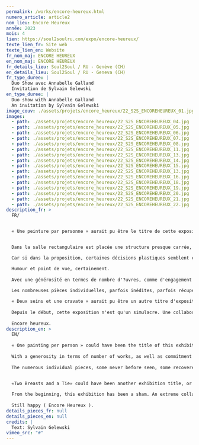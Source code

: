 ```yaml
---
permalink: /works/encore-heureux.html
numero_article: article2
nom_lieu: Encore Heureux
année: 2023
mois: 4
lien: https://soul2soulru.com/expo/encore-heureux/
texte_lien_fr: Site web
texte_lien_en: Website
fr_nom_maj: ENCORE HEUREUX
en_nom_maj: ENCORE HEUREUX
fr_details_lieu: Soul2Soul / RU - Genève (CH)
en_details_lieu: Soul2Soul / RU - Geneva (CH)
fr_type_duree: |
  Duo Show avec Annabelle Galland
  Invitation de Sylvain Gelewski
en_type_duree: |
  Duo show with Annabelle Galland
  An invitation by Sylvain Gelewski
image_couv: ./assets/projets/encore_heureux/22_S2S_ENCOREHEUREUX_01.jpg
images:
  - path: ./assets/projets/encore_heureux/22_S2S_ENCOREHEUREUX_04.jpg
  - path: ./assets/projets/encore_heureux/22_S2S_ENCOREHEUREUX_05.jpg
  - path: ./assets/projets/encore_heureux/22_S2S_ENCOREHEUREUX_06.jpg
  - path: ./assets/projets/encore_heureux/22_S2S_ENCOREHEUREUX_07.jpg
  - path: ./assets/projets/encore_heureux/22_S2S_ENCOREHEUREUX_08.jpg
  - path: ./assets/projets/encore_heureux/22_S2S_ENCOREHEUREUX_11.jpg
  - path: ./assets/projets/encore_heureux/22_S2S_ENCOREHEUREUX_13.jpg
  - path: ./assets/projets/encore_heureux/22_S2S_ENCOREHEUREUX_14.jpg
  - path: ./assets/projets/encore_heureux/22_S2S_ENCOREHEUREUX_15.jpg
  - path: ./assets/projets/encore_heureux/22_S2S_ENCOREHEUREUX_13.jpg
  - path: ./assets/projets/encore_heureux/22_S2S_ENCOREHEUREUX_16.jpg
  - path: ./assets/projets/encore_heureux/22_S2S_ENCOREHEUREUX_18.jpg
  - path: ./assets/projets/encore_heureux/22_S2S_ENCOREHEUREUX_19.jpg
  - path: ./assets/projets/encore_heureux/22_S2S_ENCOREHEUREUX_20.jpg
  - path: ./assets/projets/encore_heureux/22_S2S_ENCOREHEUREUX_21.jpg
  - path: ./assets/projets/encore_heureux/22_S2S_ENCOREHEUREUX_22.jpg
description_fr: >
  FR/


  « Une peinture par personne » aurait pu être le titre de cette exposition. Métaphorique et recherché, non. Factuel et pragmatique, oui.


  Dans la salle rectangulaire est placée une structure presque carrée, dans laquelle deux boxes de présentation sont en partie attribués par les artistes à elleux-mêmes. Côté cour et côté jardin, côté Galland et côté Delétraz, côté chambre à coucher et côté salle de bain. Libre au public de choisir lequel est à qui et où se trouve quoi. 

  Car si dans la proposition, certaines décisions plastiques semblent claires, le propos parait plus énigmatique. Satire et cynisme, peut-être. 

  Humour et point de vue, certainement.
            
  Avec une générosité en termes de nombre d'?uvres, comme d'engagement en amont de l'exposition, les deux artistes appliquent dans ce cas et à la lettre, la première phrase de la devise de l'espace qui les accueille : laisser libre cours à l'expérimentation, la tentative, l'idée. Iels explorent diverses surfaces ne servant pas qu'à peindre, transposent la pratique de la sculpture à celle de l'assemblage, brisent une habituelle hiérarchie entre les ?uvres, procèdent autant par ajouts de détails délicats que par soustractions d'éléments perturbateurs, jouent avec la fonction et le statut de cadre dans tous les sens, comme avec le cadre de monstration de leurs pièces en soi. Autrement dit, faire du sérieux sans se prendre au sérieux.
            
  Les nombreuses pièces individuelles, parfois inédites, parfois récupérées, provenant presque toujours de matériaux recyclés, deviennent installation éphémère et ?uvres communes uniques. Elles forment un ensemble clairsemant la surface du sol, les cimaises et l'espace factice ainsi créé. À travers le choix des matières premières utilisées, catelles en savon, lampes fonctionnelles mais non-ornementales, abat-jours anciens ou étranges, rideau retouché mais non-dissimulant, fontaine repeinte de laquelle ne jaillit pas d'eau mais un bouquet de fleurs, céramiques léchées sans être précieuses, structure en bois laquée mais instable, huile sur toile trouée, autocollants éparpillés et narguant les spectateurices, jusque dans la pose superstitieuse d'un objet anodin à l'arrière de leur structure, Annabelle Galland et Victor Delétraz se jouent de certains codes et assument les paradoxes de leur proposition. Celle-ci devient l'envers d'un décor où il n'y a rien à voir, ou presque. Contradiction et échec, pas du tout. Perspicacité et potentiel performatif, absolument. 

  « Deux seins et une cravate » aurait pu être un autre titre d'exposition ou peut-être de la performance en binôme ayant lieu dans l'espace, activant les divers éléments de l'installation, comme une critique d'un circuit dans lequel iels ont choisi d'évoluer. La rumeur dit que les artistes doivent financer leur production, payer leur choix de vie plutôt qu'elleux-mêmes. Preuve en est la longue liste de remerciements qu'iels ont tenu à partager avec le public, où le fait d'avoir un exécutant de montage revêt autant d'importance que d'avoir une préparatrice de banquet. Peut-être que les deux acolytes travaillent dans un même café de théâtre, échangeant là-bas bien plus de commandes que de répliques. Des partenaires de travail et de jeu parfaites,en somme.
            
  Depuis le début, cette exposition n'est qu'un simulacre. Une collaboration extrême, à la limite de la perte d'équilibre mais dans une maîtrise totale. On les aurait même entendu dire « faut pas se louper ».
            
  Encore heureux.
description_en: >
  EN/
            
  « One painting per person » could have been the title of this exhibition. Metaphorical and elaborate, no. Factual and pragmatic, yes. In the rectangular room is placed an almost square structure, in which two presentation boxes are partly attributed by the artists to themselves. Courtyard and garden side, Galland and Delétraz side, bedroom and bathroom side. The public is free to choose which one belongs to whom and where is what. Because if in the proposal, certain plastic decisions seem clear, the proposal seems even more enigmatic. Satire and cynicism, perhaps. Humor and point of view, certainly.
            
  With a generosity in terms of number of works, as well as commitment before the exhibition, the two artists apply in this case, and to the letter, the first sentence of the motto of the space that welcomes them: give free rein to experimentation, the attempt, the idea. They explore various surfaces that are not only used for painting, transpose the practice of sculpture to that of assemblage, break the usual hierarchy between the works, proceed as much by adding delicate details as by subtracting disruptive elements, play with the function and status of the frame in all senses, as with the framework of the display of their pieces in itself. In other words, to be serious without taking themselves seriously.
            
  The numerous individual pieces, some never before seen, some recovered, almost all from recycled materials, become ephemeral installations and unique communal works. Together, they form an ensemble that sparsely covers the surface of the floor, the framing and the artificial space thus created. Through the choice of the raw materials used, the tiles made of soap, the functional but non-ornamental lamps, the old or strange lampshades, the retouched but non-dissimulating curtain, the repainted fountain from which does not spout water but a bouquet of flowers, the ceramics polished without being precious, wooden structure lacquered but unstable, oil on canvas with holes, stickers scattered and taunting the spectators, even in the superstitious pose of a harmless object at the back of a structure. Annabelle Galland and Victor Delétraz play with certain codes and assume the paradoxes of their proposal. This here becomes the backside of adecor where there is nothing to see, or almost. Contradiction and failure, not at all. Insight and performative potential, absolutely.


  «Two Breasts and a Tie» could have been another exhibition title, or perhaps the pair performance taking place in the space, activating the various elements of the installation, as a critique of the circuit in which they have chosen to evolve. Rumor has it that artists must finance their production, pay for their life choices rather than themselves. Proof of this is the long list of thanks they wanted to share with the audience, in which including an editor is as important as including a banquet hostess. Perhaps the two sidekicks work in the same theater café, exchanging far more orders than dialogue lines there. Perfect working and playing partners, in short.
            
  From the beginning, this exhibition has been a sham. An extreme collaboration, on the verge of losing balance but in total control. One would even have heard them say «we must not miss». 
            
  Still happy ( Encore Heureux ).
details_pieces_fr: null
details_pieces_en: null
credits: |
  Text: Sylvain Gelewski
vimeo_src: "#"
---
```

